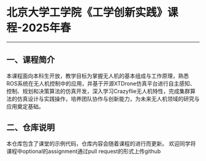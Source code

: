 # 北京大学工学院《工学创新实践》课程-2025年春

---

## 一、课程简介

本课程面向本科生开放，教学目标为掌握无人机的基本组成与工作原理，熟悉ROS系统在无人机控制中的应用，并基于开源XTDrone仿真平台进行自主感知、控制、规划和决策算法的仿真开发，深入学习Crazyflie无人机特性，完成集群算法的仿真设计与实践操作，培养团队协作与创新能力，为未来无人机领域的研究与应用奠定基础。

## 二、仓库说明

本仓库包含了课堂的示例代码，仓库内容会随着课程的进行而更新。
欢迎同学将课程中optional的assignment通过pull request的形式上传github
